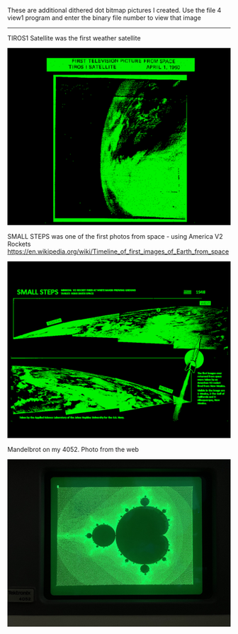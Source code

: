 These are additional dithered dot bitmap pictures I created.
Use the file 4 view1 program and enter the binary file number to view that image

*******************
TIROS1 Satellite was the first weather satellite

![TIROS1 Weather Satellite](./TIROS%201%20Satellite%20April%201%201960.png)


SMALL STEPS was one of the first photos from space - using America V2 Rockets
https://en.wikipedia.org/wiki/Timeline_of_first_images_of_Earth_from_space

![SMALL STEPS](./SMALL%20STEPS%201948.png)

Mandelbrot on my 4052.  Photo from the web 

![Mandelbrot on Tektronix 4052](./Mandelbrot%20on%20my%204052.jpeg)
